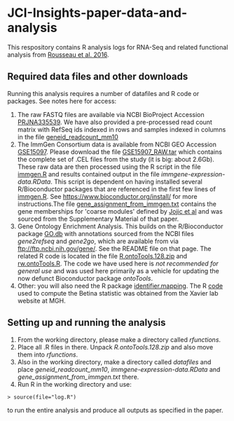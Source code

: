 # JCI-Insights-paper-data-and-analysis

This respository contains R analysis logs for RNA-Seq and related functional analysis from [Rousseau et al. 2016](https://insight.jci.org/articles/view/88178).

## Required data files and other downloads
Running this analysis requires a number of datafiles and R code or packages. See notes here for access:
1. The raw FASTQ files are available via NCBI BioProject Accession [PRJNA335539](https://www.ncbi.nlm.nih.gov/bioproject/PRJNA335539). We have also provided a pre-processed read count matrix with RefSeq ids indexed in rows and samples indexed in columns in the file [geneid_readcount_mm10](https://github.com/rbhwilliams/JCI-Insights-paper-data-and-analysis/blob/master/geneid_readcount_mm10) 
2. The ImmGen Consortium data is available from NCBI GEO Accession [GSE15097](https://www.ncbi.nlm.nih.gov/geo/query/acc.cgi?acc=GSE15907). Please download the file [GSE15907_RAW.tar](https://www.ncbi.nlm.nih.gov/geo/download/?acc=GSE15907&format=file) which contains the complete set of .CEL files from the study (it is big: about 2.6Gb). These raw data are then processed using the R script in the file [immgen.R](https://github.com/rbhwilliams/JCI-Insights-paper-data-and-analysis/blob/master/immgen.R) and results contained output in the file *immgene-expression-data.RData*. This script is dependent on having installed several R/Bioconductor packages that are referenced in the first few lines of [immgen.R](https://github.com/rbhwilliams/JCI-Insights-paper-data-and-analysis/blob/master/immgen.R). See https://www.bioconductor.org/install/ for more instructions.The file [gene_assignment_from_immgen.txt](https://github.com/rbhwilliams/JCI-Insights-paper-data-and-analysis/blob/master/gene_assignment_from_immgen.txt) contains the gene memberships for 'coarse modules' defined by [Jojic et al](http://www.nature.com/ni/journal/v14/n6/full/ni.2587.html) and was sourced from the Supplementary Material of that paper.
3. Gene Ontology Enrichment Analysis. This builds on the R/Bioconductor package [GO.db](http://bioconductor.org/packages/release/data/annotation/html/GO.db.html) with annotations sourced from the NCBI files *gene2refseq* and *gene2go*, which are available from via ftp://ftp.ncbi.nih.gov/gene/. See the README file on that page. The related R code is located in the file [R.ontoTools.128.zip](https://github.com/rbhwilliams/JCI-Insights-paper-data-and-analysis/blob/master/R.ontoTools.128.zip) and [rw.ontoTools.R](https://github.com/rbhwilliams/JCI-Insights-paper-data-and-analysis/blob/master/rw.ontoTools.R). The code we have used here is *not recommended for general use* and was used here primarily as a vehicle for updating the now defunct Bioconductor package *ontoTools*.
4. Other: you will also need the R package [identifier.mapping](https://github.com/rbhwilliams/identifier.mapping). The R [code](http://xavierlab2.mgh.harvard.edu/EnrichmentProfiler/EnrichmentProfilerDownload/EnrichmentScore.R) used to compute the Betina statistic was obtained from the Xavier lab website at MGH.  

## Setting up and running the analysis
1. From the working directory, please make a directory called *rfunctions*.
2. Place all .R files in there. Unpack *R.ontoTools.128.zip* and also move them into *rfunctions*.
3. Also in the working directory, make a directory called *datafiles* and place *geneid_readcount_mm10*, *immgene-expression-data.RData* and *gene_assignment_from_immgen.txt* there.
4. Run R in the working directory and use:
```
> source(file="log.R")
```
to run the entire analysis and produce all outputs as specified in the paper.
